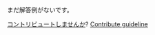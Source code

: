 
まだ解答例がないです。

[コントリビュートしませんか](https://github.com/BFEdev/BFE.dev-solutions/blob/main/question/offline-support_ja.md)?  [Contribute guideline](https://github.com/BFEdev/BFE.dev-solutions#how-to-contribute)
